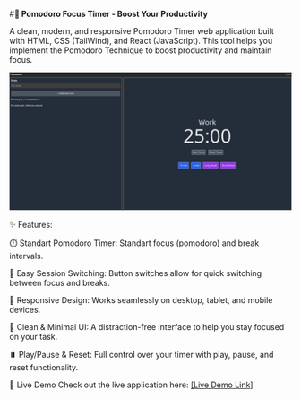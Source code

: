 #**🍅 Pomodoro Focus Timer - Boost Your Productivity**

A clean, modern, and responsive Pomodoro Timer web application built with HTML, CSS (TailWind), and React (JavaScript). This tool helps you implement the Pomodoro Technique to boost productivity and maintain focus.

![Pomodoro Timer Screenshot](./src/assets/sitePC.png)

✨ Features:

⏱️ Standart Pomodoro Timer: Standart focus (pomodoro) and break intervals.

🔄 Easy Session Switching: Button switches allow for quick switching between focus and breaks.

📱 Responsive Design: Works seamlessly on desktop, tablet, and mobile devices.

🎨 Clean & Minimal UI: A distraction-free interface to help you stay focused on your task.

⏸️ Play/Pause & Reset: Full control over your timer with play, pause, and reset functionality.

🚀 Live Demo
Check out the live application here: [\[Live Demo Link\]](https://kris-programmer.github.io/pomodoro-web-app/)
